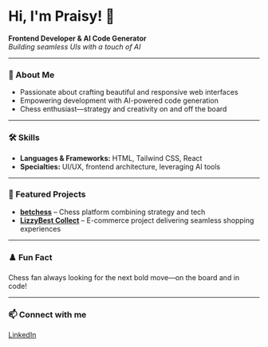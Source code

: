 # Hi, I'm Praisy! 👋

**Frontend Developer & AI Code Generator**  
_Building seamless UIs with a touch of AI_

---

### 🚀 About Me

- Passionate about crafting beautiful and responsive web interfaces
- Empowering development with AI-powered code generation
- Chess enthusiast—strategy and creativity on and off the board

---

### 🛠️ Skills

- **Languages & Frameworks:** HTML, Tailwind CSS, React
- **Specialties:** UI/UX, frontend architecture, leveraging AI tools

---

### 🌟 Featured Projects

- [**betchess**](https://github.com/Praisy-collab/betchess) – Chess platform combining strategy and tech
- [**LizzyBest Collect**](https://github.com/Praisy-collab/lizzybest) – E-commerce project delivering seamless shopping experiences

---

### ♟️ Fun Fact

Chess fan always looking for the next bold move—on the board and in code!

---

### 📫 Connect with me

[LinkedIn](https://www.linkedin.com/in/praise-onovwede?utm_source=share&utm_campaign=share_via&utm_content=profile&utm_medium=android_app)

<!--
**Praisy-collab/Praisy-collab** is a ✨ _special_ ✨ repository because its `README.md` (this file) appears on your GitHub profile.

Here are some ideas to get you started:

- 🔭 I’m currently working on ...
- 🌱 I’m currently learning ...
- 👯 I’m looking to collaborate on ...
- 🤔 I’m looking for help with ...
- 💬 Ask me about ...
- 📫 How to reach me: ...
- 😄 Pronouns: ...
- ⚡ Fun fact: ...
-->
